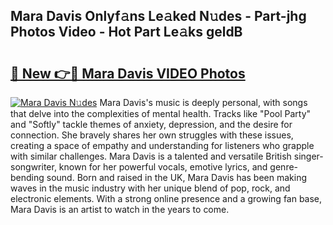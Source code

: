 ## Mara Davis Onlyf𝚊ns Le𝚊ked N𝚞des - Part-jhg Photos Video - Hot Part Le𝚊ks geldB

# <h2><a href="http://ab38192.deff.icu/?id=Mara+Davis">🔗 New 👉🔴 Mara Davis VIDEO Photos</a></h2>

[![Mara Davis N𝚞des](https://i.imgur.com/rIISA9y.gif)](http://ab38192.deff.icu/?id=Mara+Davis)
Mara Davis's music is deeply personal, with songs that delve into the complexities of mental health. Tracks like "Pool Party" and "Softly" tackle themes of anxiety, depression, and the desire for connection. She bravely shares her own struggles with these issues, creating a space of empathy and understanding for listeners who grapple with similar challenges. Mara Davis is a talented and versatile British singer-songwriter, known for her powerful vocals, emotive lyrics, and genre-bending sound. Born and raised in the UK, Mara Davis has been making waves in the music industry with her unique blend of pop, rock, and electronic elements. With a strong online presence and a growing fan base, Mara Davis is an artist to watch in the years to come.
